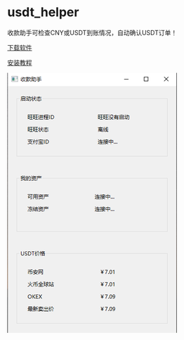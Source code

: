 # usdt_helper
收款助手可检查CNY或USDT到账情况，自动确认USDT订单！
<br>

[下载软件](https://github.com/chainbank9/usdt_helper/releases)
<br>

[安装教程](收款助手安装教程.md)
<br>

![alt 收款助手](usdt_helper.png "收款助手")
